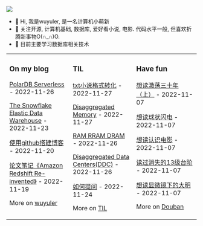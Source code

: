 ![](https://wuyuler-1304867472.cos.ap-shanghai.myqcloud.com/images/202211041128000.png)



- 👋 Hi, 我是wuyuler, 是一名计算机小萌新
- 👀 关注开源, 计算机基础, 数据库, 爱好看小说, 电影. 代码水平一般, 但喜欢折腾新事物O(∩_∩)O.
- 🌱 目前主要学习数据库相关技术
<table><tr><td valign="top" width="33%">


### On my blog
<!-- blog starts -->
[PolarDB Serverless](https://wuyuler.github.io/2022-11-26/PolarDB-Serverless.html) - 2022-11-26

[The Snowflake Elastic Data Warehouse](https://wuyuler.github.io/2022-11-23/The-Snowflake-Elastic-Data-Warehouse.html) - 2022-11-23

[使用github搭建博客](https://wuyuler.github.io/2022-11-20/%E4%BD%BF%E7%94%A8github%E5%88%B6%E4%BD%9C%E4%B8%AA%E4%BA%BA%E5%8D%9A%E5%AE%A2.html) - 2022-11-20

[论文笔记《Amazon Redshift Re-invented》](https://wuyuler.github.io/2022-11-19/Amazon-Redshift-Re-invented_%E8%AE%BA%E6%96%87%E5%88%86%E4%BA%AB.html) - 2022-11-19
<!-- blog ends -->
More on [wuyuler](https://wuyuler.github.io/)
</td><td valign="top" width="33%">

### TIL
<!-- til starts -->
[txt小说格式转化](https://www.yuque.com/yongyule/xkp8qg/wkh824g1qrpxg8ho) - 2022-11-27

[Disaggregated Memory](https://www.yuque.com/yongyule/xkp8qg/ztqmhyrifcg1kixm) - 2022-11-27

[RAM RRAM DRAM](https://www.yuque.com/yongyule/xkp8qg/gey1qrx33b1dydt8) - 2022-11-26

[Disaggregated Data Centers(DDC)](https://www.yuque.com/yongyule/xkp8qg/yyigns6ezk4knbbz) - 2022-11-26

[如何提问](https://www.yuque.com/yongyule/xkp8qg/aiqnpbrzquvy3up2) - 2022-11-24
<!-- til ends -->
More on [TIL](https://www.yuque.com/yongyule/xkp8qg)
</td><td valign="top" width="33%">

### Have fun
<!-- douban starts -->
[想读激荡三十年（上）](https://book.douban.com/subject/1970428/) - 2022-11-07

[想读球状闪电](https://book.douban.com/subject/1192090/) - 2022-11-07

[想读认识电影](https://book.douban.com/subject/2326403/) - 2022-11-07

[读过消失的13级台阶](https://book.douban.com/subject/34996429/) - 2022-11-07

[想读显微镜下的大明](https://book.douban.com/subject/30414743/) - 2022-11-07
<!-- douban ends -->
More on [Douban](https://www.douban.com/people/247254851)
</td></tr></table>

<!---
wuyuler/wuyuler is a ✨ special ✨ repository because its `README.md` (this file) appears on your GitHub profile.
You can click the Preview link to take a look at your changes.
--->
